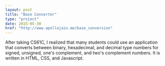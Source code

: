 ```yaml
---
layout: post
title: "Base Converter"
type: "project"
date: 2015-05-30
href: "http://www.apollojain.me/base_conversion"
---
```


After taking CS61C, I realized that many students could use an application that converts between binary, hexadecimal, and decimal type numbers for signed, unsigned, one's complement, and two's complement numbers. It is written in HTML, CSS, and Javascript. 